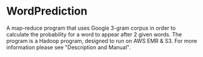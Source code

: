 # WordPrediction
A map-reduce program that uses Google 3-gram corpus in order to calculate the probability 
for a word to appear after 2 given words. The program is a Hadoop program, designed to run 
on AWS EMR & S3.
For more information please see "Description and Manual".
